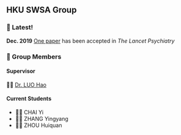 ## HKU SWSA Group

### :tada: Latest!  
**Dec. 2019** [One paper](https://discovery.ucl.ac.uk/id/eprint/10084915/) has been accepted in *The Lancet Psychiatry*

### :notebook: Group Members
#### Supervisor
:woman_teacher: [Dr. LUO Hao](https://scholar.google.com/citations?user=MS7-ik8AAAAJ)
#### Current Students
- :woman_student: CHAI Yi 
- :man_student: ZHANG Yingyang 
- :man_student: ZHOU Huiquan 
